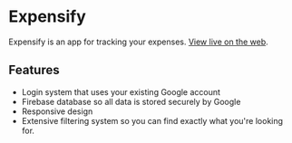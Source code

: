 # Expensify

Expensify is an app for tracking your expenses. [View live on the web](https://expensify-disabledtech.herokuapp.com/).

## Features

- Login system that uses your existing Google account
- Firebase database so all data is stored securely by Google
- Responsive design
- Extensive filtering system so you can find exactly what you're looking for.